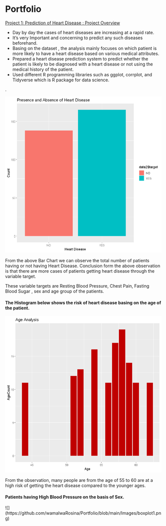 # Portfolio
[Project 1: Prediction of Heart Disease : Project Overview](https://github.com/ROSINA365/Prediction-of-Heart-Disease)
<ul>
<li>Day by day the cases of heart diseases are increasing at a rapid rate.</li>
<li>It’s very Important and concerning to predict any such diseases beforehand.</li>
<li>Basing on the dataset , the analysis mainly focuses on which patient is more
likely to have a heart disease based on various medical attributes. </li>
<li>Prepared a heart disease prediction system to predict whether the patient is likely to be diagnosed with a heart disease or not
using the medical history of the patient.</li>
<li>Used different R programming libraries such as ggplot, corrplot, and Tidyverse which is R package for data science.</li>

 </ul>.
 
 ![](https://github.com/wamalwaRosina/Portfolio/blob/main/Images/Bar%20Chart.png)
 
 <p> From the above Bar Chart we can observe the total number of patients having or not having Heart
 Disease. 
 Conclusion form the above observation is that there are more cases of patients getting heart disease through the variable target.</p> 
<p> These variable targets are Resting Blood Pressure, Chest Pain, Fasting Blood Sugar , sex and age group of the patients. </p>

<h4>The Histogram below shows the risk of heart disease basing on the age of the patient.</h4>

![](https://github.com/wamalwaRosina/Portfolio/blob/main/Images/Histogram.png)

<p>From the observation, many people are from the age of 55 to 60 are at a high risk of getting the heart disease compared to the younger ages.<p>
 
 <h4>Patients having High Blood Pressure on the basis of Sex.</h4>
![](https://github.com/wamalwaRosina/Portfolio/blob/main/Images/boxplot1.png)
